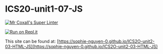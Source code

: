# ICS20-unit1-07-JS

[![Mr Coxall's Super Linter](https://github.com/sophie-nguyen-0/ICS2O-unit2-03-HTML-JS/workflows/Mr%20Coxall's%20Super%20Linter/badge.svg)](https://github.com/sophie-nguyen-0/ICS2O-unit2-03-HTML-JS/actions/)

[![Run on Repl.it](https://repl.it/badge/github/sophie-nguyen-0/ICS2O-unit2-03-HTML-JS)](https://repl.it/github/sophie-nguyen-0/ICS2O-unit2-03-HTML-JS)

This site can be found at: [https://sophie-nguyen-0.github.io/ICS2O-unit2-03-HTML-JS](https://sophie-nguyen-0.github.io/ICS2O-unit2-03-HTML-JS)
